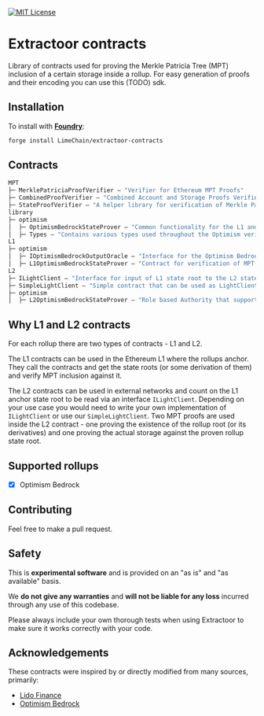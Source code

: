 [![MIT License][license-shield]][license-url]

# Extractoor contracts

Library of contracts used for proving the Merkle Patricia Tree (MPT) inclusion of a certain storage inside a rollup. For easy generation of proofs and their encoding you can use this (TODO) sdk.

## Installation

To install with [**Foundry**](https://github.com/gakonst/foundry):

```sh
forge install LimeChain/extractoor-contracts
```

## Contracts
```ml
MPT
├─ MerklePatriciaProofVerifier — "Verifier for Ethereum MPT Proofs"
├─ CombinedProofVerifier — "Combined Account and Storage Proofs Verifier"
├─ StateProofVerifier — "A helper library for verification of Merkle Patricia account and state proofs"
library
├─ optimism
│  ├─ OptimismBedrockStateProver — "Common functionality for the L1 and L2 Optimism Bedrock State Verifiers"
│  ├─ Types — "Contains various types used throughout the Optimism verification process"
L1
├─ optimism
│  ├─ IOptimismBedrockOutputOracle — "Interface for the Optimism Bedrock Output Proover"
│  ├─ L1OptimismBedrockStateProver — "Contract for verification of MPT inclusion inside Optimism Bedrock from within the anchored L1"
L2
├─ ILightClient — "Interface for input of L1 state root to the L2 state prover"
├─ SimpleLightClient — "Simple contract that can be used as LightClient providing state roots for blocks by their number"
├─ optimism
│  ├─ L2OptimismBedrockStateProver — "Role based Authority that supports up to 256 roles"
```

## Why L1 and L2 contracts
For each rollup there are two types of contracts - L1 and L2. 

The L1 contracts can be used in the Ethereum L1 where the rollups anchor. They call the contracts and get the state roots (or some derivation of them) and verify MPT inclusion against it. 

The L2 contracts can be used in external networks and count on the L1 anchor state root to be read via an interface `ILightClient`. Depending on your use case you would need to write your own implementation of `ILightClient` or use our `SimpleLightClient`. Two MPT proofs are used inside the L2 contract - one proving the existence of the rollup root (or its derivatives) and one proving the actual storage against the proven rollup state root.

## Supported rollups

- [x] Optimism Bedrock

## Contributing

Feel free to make a pull request.

## Safety

This is **experimental software** and is provided on an "as is" and "as available" basis.

We **do not give any warranties** and **will not be liable for any loss** incurred through any use of this codebase.

Please always include your own thorough tests when using Extractoor to make sure it works correctly with your code. 

## Acknowledgements

These contracts were inspired by or directly modified from many sources, primarily:

- [Lido Finance](https://github.com/lidofinance/curve-merkle-oracle)
- [Optimism Bedrock](https://github.com/ethereum-optimism/optimism/tree/develop/packages/contracts-bedrock/contracts)

[license-shield]: https://img.shields.io/badge/License-MIT-green.svg
[license-url]: https://github.com/LimeChain/extractoor-contracts/blob/main/LICENSE.txt